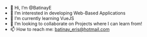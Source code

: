 - 👋 Hi, I’m @BatinayE
- 👀 I’m interested in developing Web-Based Applications
- 🌱 I’m currently learning VueJS
- 💞️ I’m looking to collaborate on Projects where I can learn from!
- 📫 How to reach me: batinay_eris@hotmail.com

<!---
BatinayE/BatinayE is a ✨ special ✨ repository because its `README.md` (this file) appears on your GitHub profile.
You can click the Preview link to take a look at your changes.
--->
